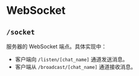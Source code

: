 # WebSocket

## `/socket`

服务器的 WebSocket 端点。具体实现中：
- 客户端向 `/listen/[chat_name]` 通道发送消息。
- 客户端从 `/broadcast/[chat_name]` 通道接收消息。